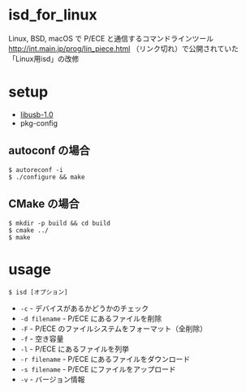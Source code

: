 # isd_for_linux

Linux, BSD, macOS で P/ECE と通信するコマンドラインツール
http://int.main.jp/prog/lin_piece.html （リンク切れ）で公開されていた 「Linux用isd」の改修

# setup

- [libusb-1.0](http://libusb.info)
- pkg-config

## autoconf の場合

```
$ autoreconf -i
$ ./configure && make
```

## CMake の場合

```
$ mkdir -p build && cd build
$ cmake ../
$ make
```

# usage

```
$ isd [オプション]
```

- `-c` - デバイスがあるかどうかのチェック
- `-d filename` - P/ECE にあるファイルを削除
- `-F` - P/ECE のファイルシステムをフォーマット（全削除）
- `-f` - 空き容量
- `-l` - P/ECE にあるファイルを列挙
- `-r filename` - P/ECE にあるファイルをダウンロード
- `-s filename` - P/ECE にファイルをアップロード
- `-v` - バージョン情報
